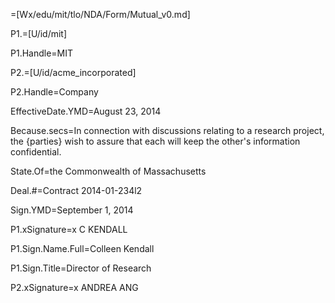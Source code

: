 =[Wx/edu/mit/tlo/NDA/Form/Mutual_v0.md]

P1.=[U/id/mit]

P1.Handle=MIT

P2.=[U/id/acme_incorporated]

P2.Handle=Company

EffectiveDate.YMD=August 23, 2014

Because.secs=In connection with discussions relating to a research project, the {parties} wish to assure that each will keep the other's information confidential. 

State.Of=the Commonwealth of Massachusetts

Deal.#=Contract 2014-01-234l2

Sign.YMD=September 1, 2014

P1.xSignature=x C KENDALL  

P1.Sign.Name.Full=Colleen Kendall

P1.Sign.Title=Director of Research

P2.xSignature=x ANDREA ANG